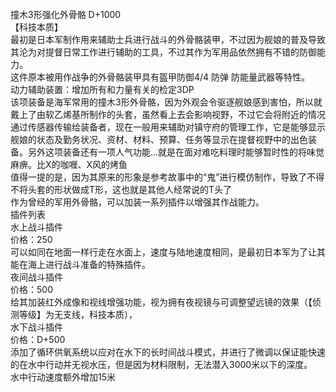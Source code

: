 <title>撞木3形强化外骨骼</title>
<meta name="GENERATOR" content="WinCHM">
<meta http-equiv="Content-Type" content="text/html; charset=gb2312">
<br>撞木3形强化外骨骼 D+1000
<br>【科技本质】
<br>最初是日本军制作用来辅助士兵进行战斗的外骨骼装甲，不过因为舰娘的普及导致其沦为对提督日常工作进行辅助的工具，不过其作为军用品依然拥有不错的防御能力。
<br>这件原本被用作战争的外骨骼装甲具有盔甲防御4/4 防弹 防能量武器等特性。 
<br>动力辅助装置：增加所有和力量有关的检定3DP
<br>该项装备是海军常用的撞木3形外骨骼，因为外观会令驱逐舰娘感到害怕，所以就戴上了由软乙烯基所制作的头套，虽然看上去会影响视野，不过它会将附近的情况通过传感器传输给装备者，现在一般用来辅助对镇守府的管理工作，它是能够显示舰娘的状态及勤务状况、资材、材料、预算、任务等显示在提督视野中的出色装备。另外这项装备还有一项人气功能…就是在面对难吃料理时能够暂时性的将味觉麻痹。比X的咖喱、X风的烤鱼
<br>值得一提的是，因为其原来的形象是参考故事中的“鬼”进行模仿制作，导致了不得不将头套的形状做成T形，这也就是其他人经常说的T头了
<br>作为曾经的军用外骨骼，可以加装一系列插件以增强其作战能力。
<br>插件列表
<br>水上战斗插件
<br>价格：250
<br>可以如同在地面一样行走在水面上，速度与陆地速度相同，是最初日本军为了让其能在海上进行战斗准备的特殊插件。
<br>夜间战斗插件
<br>价格：500
<br>给其加装红外成像和视线增强功能，视为拥有夜视镜与可调整望远镜的效果（【侦测等级】为无支线，科技本质），
<br>水下战斗插件
<br>价格：D+500
<br>添加了循环供氧系统以应对在水下的长时间战斗模式，并进行了微调以保证能快速的在水中行动并无视水压，但是因为材料限制，无法潜入3000米以下的深度。
<br>水中行动速度额外增加15米
<br>